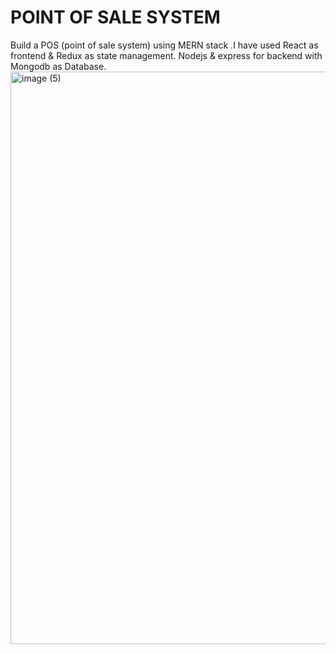 # POINT OF SALE SYSTEM
Build a POS (point of sale system) using MERN stack .I have used React as frontend &amp; Redux as state management. Nodejs &amp; express for backend with Mongodb as Database.
<img width="916" alt="image (5)" src="https://user-images.githubusercontent.com/43754676/208231188-afc2ca6d-b3e7-4420-8eae-3fb29e600fb9.png">
